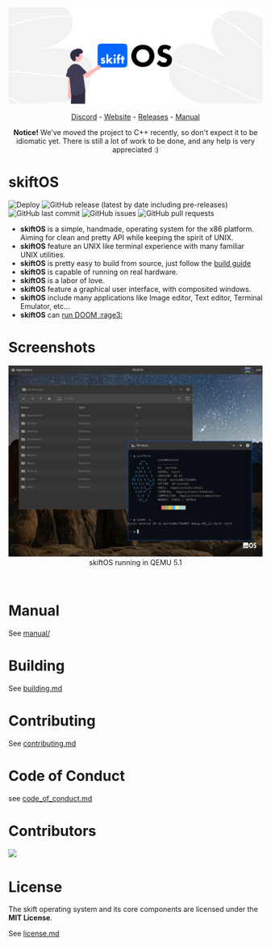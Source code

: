 
![Banner](manual/header.png)

<p align="center">
<a href="https://discord.gg/gamGsfg">Discord</a> -
<a href="https://skiftOS.github.io/">Website</a> -
<a href="https://github.com/skiftOS/skift/releases">Releases</a> -
<a href="manual/readme.md">Manual</a>
</p>
<p align="center">
<b>Notice!</b> We've moved the project to C++ recently, so don't expect it to be idiomatic yet. There is still a lot of work to be done, and any help is very appreciated :)
</p>

# skiftOS

![Deploy](https://github.com/skiftOS/skift/workflows/Deploy/badge.svg?branch=master)
![GitHub release (latest by date including pre-releases)](https://img.shields.io/github/v/release/skiftOS/skift?include_prereleases)
![GitHub last commit](https://img.shields.io/github/last-commit/skiftOS/skift)
![GitHub issues](https://img.shields.io/github/issues-raw/skiftOS/skift)
![GitHub pull requests](https://img.shields.io/github/issues-pr/skiftOS/skift)

 - **skiftOS** is a simple, handmade, operating system for the x86 platform. Aiming for clean and pretty API while keeping the spirit of UNIX.
 - **skiftOS** feature an UNIX like terminal experience with many familiar UNIX utilities.
 - **skiftOS** is pretty easy to build from source, just follow the [build guide](./building.md)
 - **skiftOS** is capable of running on real hardware.
 - **skiftOS** is a labor of love.
 - **skiftOS** feature a graphical user interface, with composited windows.
 - **skiftOS** include many applications like Image editor, Text editor, Terminal Emulator, etc...
 - **skiftOS** can [run DOOM :rage3:](https://github.com/skiftOS/port-doom)

# Screenshots

<p align="center">
<img src="manual/screenshots/2020-10-25.png" />
skiftOS running in QEMU 5.1
</p>
<br/>

# Manual

See [manual/](./manual/readme.md)

# Building

See [building.md](./building.md)

# Contributing

See [contributing.md](./contributing.md)

# Code of Conduct

see [code_of_conduct.md](./code_of_conduct.md)

# Contributors

<a href="https://github.com/skiftOS/skift/graphs/contributors">
  <img src="https://contributors-img.web.app/image?repo=skiftOS/skift" />
</a>

# License

The skift operating system and its core components are licensed under the **MIT License**.

See [license.md](./license.md)
